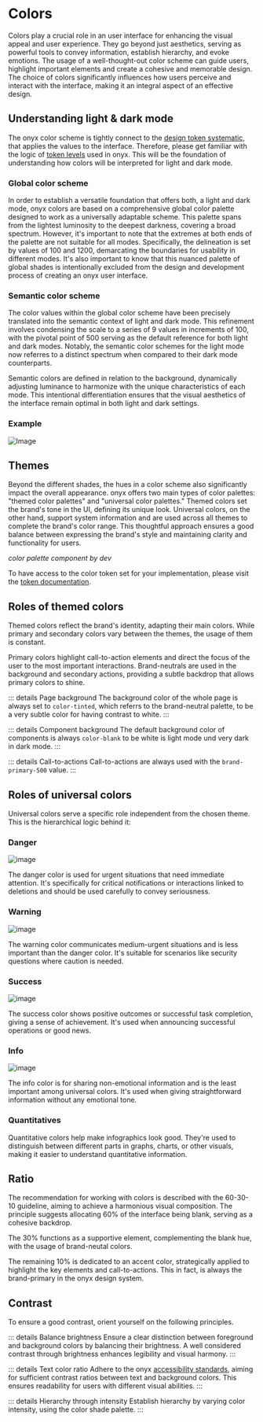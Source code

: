 # Colors

Colors play a crucial role in an user interface for enhancing the visual appeal and user experience. They go beyond just aesthetics, serving as powerful tools to convey information, establish hierarchy, and evoke emotions. The usage of a well-thought-out color scheme can guide users, highlight important elements and create a cohesive and memorable design. The choice of colors significantly influences how users perceive and interact with the interface, making it an integral aspect of an effective design.

## Understanding light & dark mode

The onyx color scheme is tightly connect to the [design token systematic](/tokens/), that applies the values to the interface. Therefore, please get familiar with the logic of [token levels](/tokens/introduction) used in onyx. This will be the foundation of understanding how colors will be interpreted for light and dark mode.

### Global color scheme

In order to establish a versatile foundation that offers both, a light and dark mode, onyx colors are based on a comprehensive global color palette designed to work as a universally adaptable scheme. This palette spans from the lightest luminosity to the deepest darkness, covering a broad spectrum. However, it's important to note that the extremes at both ends of the palette are not suitable for all modes. Specifically, the delineation is set by values of 100 and 1200, demarcating the boundaries for usability in different modes. It's also important to know that this nuanced palette of global shades is intentionally excluded from the design and development process of creating an onyx user interface.

### Semantic color scheme

The color values within the global color scheme have been precisely translated into the semantic context of light and dark mode. This refinement involves condensing the scale to a series of 9 values in increments of 100, with the pivotal point of 500 serving as the default reference for both light and dark modes. Notably, the semantic color schemes for the light mode now referres to a distinct spectrum when compared to their dark mode counterparts.

Semantic colors are defined in relation to the background, dynamically adjusting luminance to harmonize with the unique characteristics of each mode. This intentional differentiation ensures that the visual aesthetics of the interface remain optimal in both light and dark settings.

### Example

![Image](/assets/color_systematic.png)

## Themes

Beyond the different shades, the hues in a color scheme also significantly impact the overall appearance. onyx offers two main types of color palettes: "themed color palettes" and "universal color palettes." Themed colors set the brand's tone in the UI, defining its unique look. Universal colors, on the other hand, support system information and are used across all themes to complete the brand's color range. This thoughtful approach ensures a good balance between expressing the brand's style and maintaining clarity and functionality for users.

_color palette component by dev_

To have access to the color token set for your implementation, please visit the [token documentation](/tokens/colors).

## Roles of themed colors

Themed colors reflect the brand's identity, adapting their main colors. While primary and secondary colors vary between the themes, the usage of them is constant.

Primary colors highlight call-to-action elements and direct the focus of the user to the most important interactions. Brand-neutrals are used in the background and secondary actions, providing a subtle backdrop that allows primary colors to shine.

::: details Page background
The background color of the whole page is always set to `color-tinted`, which referrs to the brand-neutral palette, to be a very subtle color for having contrast to white.
:::

::: details Component background
The default background color of components is always `color-blank` to be white is light mode und very dark in dark mode.
:::

::: details Call-to-actions
Call-to-actions are always used with the `brand-primary-500` value.
:::

## Roles of universal colors

Universal colors serve a specific role independent from the chosen theme. This is the hierarchical logic behind it:

### Danger

![image](/assets/danger.png)

The danger color is used for urgent situations that need immediate attention. It's specifically for critical notifications or interactions linked to deletions and should be used carefully to convey seriousness.

### Warning

![image](/assets/warning.png)

The warning color communicates medium-urgent situations and is less important than the danger color. It's suitable for scenarios like security questions where caution is needed.

### Success

![image](/assets/success.png)

The success color shows positive outcomes or successful task completion, giving a sense of achievement. It's used when announcing successful operations or good news.

### Info

![image](/assets/info.png)

The info color is for sharing non-emotional information and is the least important among universal colors. It's used when giving straightforward information without any emotional tone.

### Quantitatives

Quantitative colors help make infographics look good. They're used to distinguish between different parts in graphs, charts, or other visuals, making it easier to understand quantitative information.

## Ratio

The recommendation for working with colors is described with the 60-30-10 guideline, aiming to achieve a harmonious visual composition. The principle suggests allocating 60% of the interface being blank, serving as a cohesive backdrop.

The 30% functions as a supportive element, complementing the blank hue, with the usage of brand-neutal colors.

The remaining 10% is dedicated to an accent color, strategically applied to highlight the key elements and call-to-actions. This in fact, is always the brand-primary in the onyx design system.

## Contrast

To ensure a good contrast, orient yourself on the following principles.

::: details Balance brightness
Ensure a clear distinction between foreground and background colors by balancing their brightness. A well considered contrast through brightness enhances legibility and visual harmony.
:::

::: details Text color ratio
Adhere to the onyx [accessibility standards](/basics/accessibility), aiming for sufficient contrast ratios between text and background colors. This ensures readability for users with different visual abilities.
:::

::: details Hierarchy through intensity
Establish hierarchy by varying color intensity, using the color shade palette.
:::
